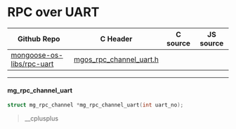 # RPC over UART
| Github Repo | C Header | C source  | JS source |
| ----------- | -------- | --------  | ----------------- |
| [mongoose-os-libs/rpc-uart](https://github.com/mongoose-os-libs/rpc-uart) | [mgos_rpc_channel_uart.h](https://github.com/mongoose-os-libs/rpc-uart/tree/master/include/mgos_rpc_channel_uart.h) | &nbsp;  | &nbsp;         |




 ----- 
#### mg_rpc_channel_uart

```c
struct mg_rpc_channel *mg_rpc_channel_uart(int uart_no);
```
>  __cplusplus 
